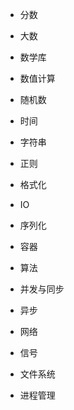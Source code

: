 * 分数
* 大数
* 数学库
* 数值计算
* 随机数
* 时间

* 字符串
* 正则
* 格式化
* IO
* 序列化

* 容器
* 算法

* 并发与同步
* 异步
* 网络
* 信号

* 文件系统
* 进程管理

